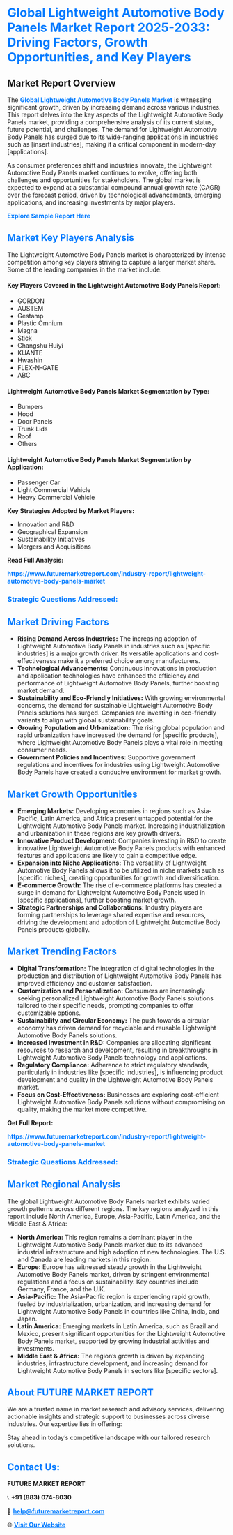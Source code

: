 <h1 style="color: #007BFF;">Global Lightweight Automotive Body Panels Market Report 2025-2033: Driving Factors, Growth Opportunities, and Key Players</h1>

<section id="overview">
<h2>Market Report Overview</h2>
<p>The <a href="https://www.futuremarketreport.com/industry-report/lightweight-automotive-body-panels-market" style="color: #007BFF; text-decoration: none;"><strong>Global Lightweight Automotive Body Panels Market</strong></a> is witnessing significant growth, driven by increasing demand across various industries. This report delves into the key aspects of the Lightweight Automotive Body Panels market, providing a comprehensive analysis of its current status, future potential, and challenges. The demand for Lightweight Automotive Body Panels has surged due to its wide-ranging applications in industries such as [insert industries], making it a critical component in modern-day [applications].</p>
<p>As consumer preferences shift and industries innovate, the Lightweight Automotive Body Panels market continues to evolve, offering both challenges and opportunities for stakeholders. The global market is expected to expand at a substantial compound annual growth rate (CAGR) over the forecast period, driven by technological advancements, emerging applications, and increasing investments by major players.</p>
</section>

<section id="overview">
<p><a href="https://www.futuremarketreport.com/request-sample/reportId=54448" style="color: #007BFF; text-decoration: none;"><strong>Explore Sample Report Here</strong></a></p>
</section>

<section id="key-players">
<h2 style="color: #007BFF;">Market Key Players Analysis</h2>
<p>The Lightweight Automotive Body Panels market is characterized by intense competition among key players striving to capture a larger market share. Some of the leading companies in the market include:</p>
<h4>Key Players Covered in the Lightweight Automotive Body Panels Report:</h4>
<ul><li>GORDON</li><li>AUSTEM</li><li>Gestamp</li><li>Plastic Omnium</li><li>Magna</li><li>Stick</li><li>Changshu Huiyi</li><li>KUANTE</li><li>Hwashin</li><li>FLEX-N-GATE</li><li>ABC</li></ul>
<h4>Lightweight Automotive Body Panels Market Segmentation by Type:</h4>
<ul><li>Bumpers</li><li>Hood</li><li>Door Panels</li><li>Trunk Lids</li><li>Roof</li><li>Others</li></ul>

<h4>Lightweight Automotive Body Panels Market Segmentation by Application:</h4>
<ul><li>Passenger Car</li><li>Light Commercial Vehicle</li><li>Heavy Commercial Vehicle</li></ul>
<p><strong>Key Strategies Adopted by Market Players:</strong></p>
<ul>
<li>Innovation and R&D</li>
<li>Geographical Expansion</li>
<li>Sustainability Initiatives</li>
<li>Mergers and Acquisitions</li>
</ul>
</section>

<section>
<p><strong>Read Full Analysis: </strong></p><a href="https://www.futuremarketreport.com/industry-report/lightweight-automotive-body-panels-market" style="color: #007BFF; text-decoration: none;"><strong>https://www.futuremarketreport.com/industry-report/lightweight-automotive-body-panels-market</strong></a>
<h3 style="color: #007BFF;">Strategic Questions Addressed:</h3>
</section>

<section id="driving-factors">
<h2 style="color: #007BFF;">Market Driving Factors</h2>
<ul>
<li><strong>Rising Demand Across Industries:</strong> The increasing adoption of Lightweight Automotive Body Panels in industries such as [specific industries] is a major growth driver. Its versatile applications and cost-effectiveness make it a preferred choice among manufacturers.</li>
<li><strong>Technological Advancements:</strong> Continuous innovations in production and application technologies have enhanced the efficiency and performance of Lightweight Automotive Body Panels, further boosting market demand.</li>
<li><strong>Sustainability and Eco-Friendly Initiatives:</strong> With growing environmental concerns, the demand for sustainable Lightweight Automotive Body Panels solutions has surged. Companies are investing in eco-friendly variants to align with global sustainability goals.</li>
<li><strong>Growing Population and Urbanization:</strong> The rising global population and rapid urbanization have increased the demand for [specific products], where Lightweight Automotive Body Panels plays a vital role in meeting consumer needs.</li>
<li><strong>Government Policies and Incentives:</strong> Supportive government regulations and incentives for industries using Lightweight Automotive Body Panels have created a conducive environment for market growth.</li>
</ul>
</section>

<section id="growth-opportunities">
<h2 style="color: #007BFF;">Market Growth Opportunities</h2>
<ul>
<li><strong>Emerging Markets:</strong> Developing economies in regions such as Asia-Pacific, Latin America, and Africa present untapped potential for the Lightweight Automotive Body Panels market. Increasing industrialization and urbanization in these regions are key growth drivers.</li>
<li><strong>Innovative Product Development:</strong> Companies investing in R&D to create innovative Lightweight Automotive Body Panels products with enhanced features and applications are likely to gain a competitive edge.</li>
<li><strong>Expansion into Niche Applications:</strong> The versatility of Lightweight Automotive Body Panels allows it to be utilized in niche markets such as [specific niches], creating opportunities for growth and diversification.</li>
<li><strong>E-commerce Growth:</strong> The rise of e-commerce platforms has created a surge in demand for Lightweight Automotive Body Panels used in [specific applications], further boosting market growth.</li>
<li><strong>Strategic Partnerships and Collaborations:</strong> Industry players are forming partnerships to leverage shared expertise and resources, driving the development and adoption of Lightweight Automotive Body Panels products globally.</li>
</ul>
</section>

<section id="trending-factors">
<h2 style="color: #007BFF;">Market Trending Factors</h2>
<ul>
<li><strong>Digital Transformation:</strong> The integration of digital technologies in the production and distribution of Lightweight Automotive Body Panels has improved efficiency and customer satisfaction.</li>
<li><strong>Customization and Personalization:</strong> Consumers are increasingly seeking personalized Lightweight Automotive Body Panels solutions tailored to their specific needs, prompting companies to offer customizable options.</li>
<li><strong>Sustainability and Circular Economy:</strong> The push towards a circular economy has driven demand for recyclable and reusable Lightweight Automotive Body Panels solutions.</li>
<li><strong>Increased Investment in R&D:</strong> Companies are allocating significant resources to research and development, resulting in breakthroughs in Lightweight Automotive Body Panels technology and applications.</li>
<li><strong>Regulatory Compliance:</strong> Adherence to strict regulatory standards, particularly in industries like [specific industries], is influencing product development and quality in the Lightweight Automotive Body Panels market.</li>
<li><strong>Focus on Cost-Effectiveness:</strong> Businesses are exploring cost-efficient Lightweight Automotive Body Panels solutions without compromising on quality, making the market more competitive.</li>
</ul>
</section>

<section>
<p><strong>Get Full Report: </strong></p><a href="https://www.futuremarketreport.com/industry-report/lightweight-automotive-body-panels-market" style="color: #007BFF; text-decoration: none;"><strong>https://www.futuremarketreport.com/industry-report/lightweight-automotive-body-panels-market</strong></a>
<h3 style="color: #007BFF;">Strategic Questions Addressed:</h3>
</section>


<section id="regional-analysis">
<h2 style="color: #007BFF;">Market Regional Analysis</h2>
<p>The global Lightweight Automotive Body Panels market exhibits varied growth patterns across different regions. The key regions analyzed in this report include North America, Europe, Asia-Pacific, Latin America, and the Middle East & Africa:</p>
<ul>
<li><strong>North America:</strong> This region remains a dominant player in the Lightweight Automotive Body Panels market due to its advanced industrial infrastructure and high adoption of new technologies. The U.S. and Canada are leading markets in this region.</li>
<li><strong>Europe:</strong> Europe has witnessed steady growth in the Lightweight Automotive Body Panels market, driven by stringent environmental regulations and a focus on sustainability. Key countries include Germany, France, and the U.K.</li>
<li><strong>Asia-Pacific:</strong> The Asia-Pacific region is experiencing rapid growth, fueled by industrialization, urbanization, and increasing demand for Lightweight Automotive Body Panels in countries like China, India, and Japan.</li>
<li><strong>Latin America:</strong> Emerging markets in Latin America, such as Brazil and Mexico, present significant opportunities for the Lightweight Automotive Body Panels market, supported by growing industrial activities and investments.</li>
<li><strong>Middle East & Africa:</strong> The region’s growth is driven by expanding industries, infrastructure development, and increasing demand for Lightweight Automotive Body Panels in sectors like [specific sectors].</li>
</ul>
</section>

<footer>
<h2 style="color: #007BFF;">About FUTURE MARKET REPORT</h2>
<p>We are a trusted name in market research and advisory services, delivering actionable insights and strategic support to businesses across diverse industries. Our expertise lies in offering:</p>

<p>Stay ahead in today’s competitive landscape with our tailored research solutions.</p>

<h2 style="color: #007BFF;">Contact Us:</h2>
<p><strong>FUTURE MARKET REPORT</strong></p>
<p>📞 <strong>+91 (883) 074-8030</strong></p>
<p>📧 <strong><a href="mailto:help@futuremarketreport.com" style="color: #007BFF;">help@futuremarketreport.com</a></strong></p>
<p>🌐 <strong><a href="https://www.futuremarketreport.com/" style="color: #007BFF;">Visit Our Website</a></strong></p>
</footer>